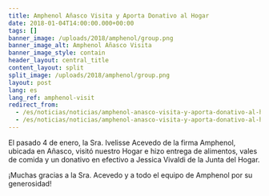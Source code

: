 ```yaml
---
title: Amphenol Añasco Visita y Aporta Donativo al Hogar
date: 2018-01-04T14:00:00.000+00:00
tags: []
banner_image: /uploads/2018/amphenol/group.png
banner_image_alt: Amphenol Añasco Visita
banner_image_style: contain
header_layout: central_title
content_layout: split
split_image: /uploads/2018/amphenol/group.png
layout: post
lang: es
lang_ref: amphenol-visit
redirect_from:
  - /es/noticias/noticias/amphenol-anasco-visita-y-aporta-donativo-al-hogar
  - /es/noticias/noticias/amphenol-anasco-visita-y-aporta-donativo-al-hogar/
---
```

El pasado 4 de enero, la Sra. Ivelisse Acevedo de la firma Amphenol, ubicada en Añasco, visitó nuestro Hogar e hizo entrega de alimentos, vales de comida y un donativo en efectivo a Jessica Vivaldi de la Junta del Hogar.

¡Muchas gracias a la Sra. Acevedo y a todo el equipo de Amphenol por su generosidad!
